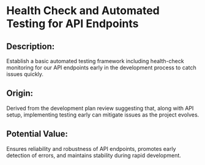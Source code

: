 # Health Check and Automated Testing for API Endpoints

## Description:
Establish a basic automated testing framework including health-check monitoring for our API endpoints early in the development process to catch issues quickly.

## Origin:
Derived from the development plan review suggesting that, along with API setup, implementing testing early can mitigate issues as the project evolves.

## Potential Value:
Ensures reliability and robustness of API endpoints, promotes early detection of errors, and maintains stability during rapid development. 